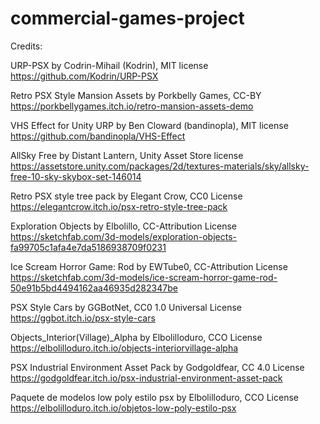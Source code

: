 # commercial-games-project

Credits:

URP-PSX by Codrin-Mihail (Kodrin), MIT license
https://github.com/Kodrin/URP-PSX

Retro PSX Style Mansion Assets by Porkbelly Games, CC-BY
https://porkbellygames.itch.io/retro-mansion-assets-demo

VHS Effect for Unity URP by Ben Cloward (bandinopla), MIT license
https://github.com/bandinopla/VHS-Effect

AllSky Free by Distant Lantern, Unity Asset Store license
https://assetstore.unity.com/packages/2d/textures-materials/sky/allsky-free-10-sky-skybox-set-146014

Retro PSX style tree pack by Elegant Crow, CC0 License
https://elegantcrow.itch.io/psx-retro-style-tree-pack

Exploration Objects by Elbolillo, CC-Attribution License
https://sketchfab.com/3d-models/exploration-objects-fa99705c1afa4e7da5186938709f0231

Ice Scream Horror Game: Rod by EWTube0, CC-Attribution License
https://sketchfab.com/3d-models/ice-scream-horror-game-rod-50e91b5bd4494162aa46935d282347be

PSX Style Cars by GGBotNet, CC0 1.0 Universal License
https://ggbot.itch.io/psx-style-cars

Objects_Interior(Village)_Alpha by Elbolilloduro, CCO License
https://elbolilloduro.itch.io/objects-interiorvillage-alpha

PSX Industrial Environment Asset Pack by Godgoldfear, CC 4.0 License
https://godgoldfear.itch.io/psx-industrial-environment-asset-pack

Paquete de modelos low poly estilo psx by Elbolilloduro, CCO License
https://elbolilloduro.itch.io/objetos-low-poly-estilo-psx
